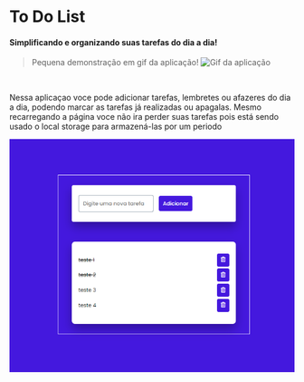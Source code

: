 # To Do List

#### Simplificando e organizando suas tarefas do dia a dia!

> Pequena demonstração em gif da aplicação!
> <img src="./assets/todolist.gif" alt="Gif da aplicação">

<br>

<p>Nessa aplicaçao voce pode adicionar tarefas, lembretes ou afazeres do dia a dia, podendo marcar as tarefas já realizadas ou apagalas. Mesmo recarregando a página voce não ira perder suas tarefas pois está sendo usado o local storage para armazená-las por um periodo</p>

  <img src="./assets/toDoList.png" alt="printscreen da aplicação">
